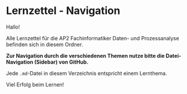 # Lernzettel - Navigation

Hallo!

Alle Lernzettel für die AP2 Fachinformatiker Daten- und Prozessanalyse befinden sich in diesem Ordner.

**Zur Navigation durch die verschiedenen Themen nutze bitte die Datei-Navigation (Sidebar) von GitHub.**

Jede `.md`-Datei in diesem Verzeichnis entspricht einem Lernthema.

Viel Erfolg beim Lernen! 